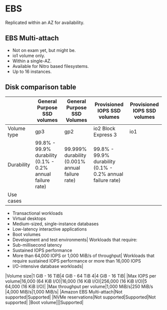 # EBS 

Replicated within an AZ for availability.


## EBS Multi-attach

- Not on exam yet, but might be.
- io1 volume only.
- Within a single-AZ.
- Available for Nitro based filesystems.
- Up to 16 instances.

 ## Disk comparison table

||General Purpose SSD volumes| General Purpose SSD Volumes|Provisioned IOPS SSD volumes|Provisioned IOPS SSD volumes|
|---|---|---|---|---|
|Volume type|gp3|gp2|io2 Block Express 3|	io1|
|Durability|99.8% - 99.9% durability (0.1% - 0.2% annual failure rate)|99.999% durability (0.001% annual failure rate)|99.8% - 99.9% durability (0.1% - 0.2% annual failure rate)|
|Use cases	|
- Transactional workloads
- Virtual desktops
- Medium-sized, single-instance databases
- Low-latency interactive applications
- Boot volumes
- Development and test environments|
Workloads that require:
- Sub-millisecond latency
- Sustained IOPS performance
- More than 64,000 IOPS or 1,000 MiB/s of throughput|
Workloads that require sustained IOPS performance or more than 16,000 IOPS
- I/O-intensive database workloads|

|Volume size|1 GiB - 16 TiB|4 GiB - 64 TiB 4|4 GiB - 16 TiB|
|Max IOPS per volume|16,000 (64 KiB I/O)|16,000 (16 KiB I/O)|256,000 (16 KiB I/O)|5	64,000 (16 KiB I/O)|
|Max throughput per volume|1,000 MiB/s|250 MiB/s |4,000 MiB/s|1,000 MiB/s|
|Amazon EBS Multi-attach|Not supported|Supported|
|NVMe reservations|Not supported|Supported|Not supported|
|Boot volume|||Supported|
